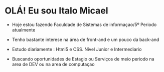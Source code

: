 # OLÁ! Eu sou Italo Micael 

- Hoje estou fazendo Faculdade de Sistemas de informaçao/5º Periodo atualmente

- Tenho bastante interese na área de front-and e um pouco da back-and

- Estudo diariamente : Html5 e CSS. Nível Junior e Intermediario

- Buscando oportunidades de Estagio ou Serviços de meio periodo na area de DEV ou na area de computaçao

